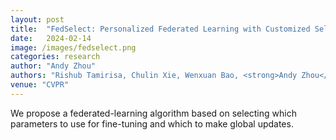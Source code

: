```yaml
---
layout: post
title:  "FedSelect: Personalized Federated Learning with Customized Selection of Parameters for Fine-Tuning"
date:   2024-02-14
image: /images/fedselect.png
categories: research
author: "Andy Zhou"
authors: "Rishub Tamirisa, Chulin Xie, Wenxuan Bao, <strong>Andy Zhou</strong>, Ron Arel, Aviv Shamsian"
venue: "CVPR"
---
```

We propose a federated-learning algorithm based on selecting which parameters to use for fine-tuning and which to make global updates.